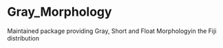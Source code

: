 # Gray_Morphology

Maintained package providing Gray, Short and Float Morphologyin the Fiji distribution
